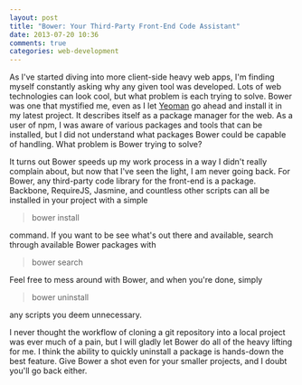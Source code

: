 ```yaml
---
layout: post
title: "Bower: Your Third-Party Front-End Code Assistant"
date: 2013-07-20 10:36
comments: true
categories: web-development
---
```

As I've started diving into more client-side heavy web apps, I'm finding myself constantly asking why any given tool was developed. Lots of web technologies can look cool, but what problem is each trying to solve. Bower was one that mystified me, even as I let <a href="http://yeoman.io/">Yeoman</a> go ahead and install it in my latest project. It describes itself as a package manager for the web. As a user of npm, I was aware of various packages and tools that can be installed, but I did not understand what packages Bower could be capable of handling. What problem is Bower trying to solve?

<!-- more -->

It turns out Bower speeds up my work process in a way I didn't really complain about, but now that I've seen the light, I am never going back. For Bower, any third-party code library for the front-end is a package. Backbone, RequireJS, Jasmine, and countless other scripts can all be installed in your project with a simple
<blockquote>bower install</blockquote>
command. If you want to be see what's out there and available, search through available Bower packages with
<blockquote>bower search</blockquote> Feel free to mess around with Bower, and when you're done, simply
<blockquote>bower uninstall</blockquote> any scripts you deem unnecessary.

I never thought the workflow of cloning a git repository into a local project was ever much of a pain, but I will gladly let Bower do all of the heavy lifting for me. I think the ability to quickly uninstall a package is hands-down the best feature. Give Bower a shot even for your smaller projects, and I doubt you'll go back either.
